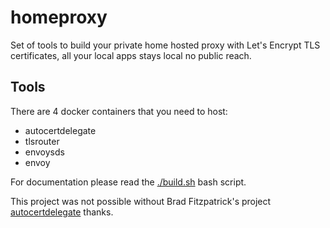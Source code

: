# homeproxy

Set of tools to build your private home hosted proxy with Let's Encrypt TLS certificates, all your local apps stays local no public reach.

## Tools 

There are 4 docker containers that you need to host:

* autocertdelegate
* tlsrouter
* envoysds
* envoy

For documentation please read the [./build.sh](https://github.com/kushtrimjunuzi/homeproxy/blob/master/build.sh) bash script.

This project was not possible without Brad Fitzpatrick's project [autocertdelegate](https://github.com/bradfitz/autocertdelegate) thanks.
